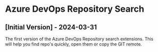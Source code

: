 # Azure DevOps Repository Search

## [Initial Version] - 2024-03-31
The first version of the Azure DevOps Repository search extensions. This will help you find repo's quickly, open them or copy the GIT remote.